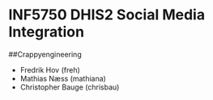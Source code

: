 INF5750 DHIS2 Social Media Integration
======================================

##Crappyengineering
- Fredrik Hov (freh)
- Mathias Næss (mathiana)
- Christopher Bauge (chrisbau)